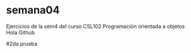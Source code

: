 # semana04
Ejercicios de la sem4 del curso CSL102 Programación orientada a objetos 
Hola Github

#2da prueba